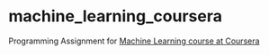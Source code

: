 # machine_learning_coursera

Programming Assignment for [Machine Learning course at Coursera](https://www.coursera.org/learn/machine-learning)
